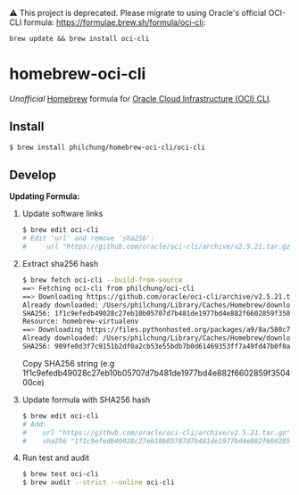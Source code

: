 :warning: This project is deprecated. Please migrate to using Oracle's official OCI-CLI formula: https://formulae.brew.sh/formula/oci-cli:
```
brew update && brew install oci-cli
```
# homebrew-oci-cli

*Unofficial* [Homebrew](https://brew.sh/) formula for [Oracle Cloud Infrastructure (OCI) CLI](https://github.com/oracle/oci-cli).

## Install

```bash
$ brew install philchung/homebrew-oci-cli/oci-cli
```

## Develop

**Updating Formula:**

1. Update software links

    ```bash
    $ brew edit oci-cli
    # Edit 'url' and remove 'sha256':
    #     url "https://github.com/oracle/oci-cli/archive/v2.5.21.tar.gz"
    ```

2. Extract sha256 hash

    ```bash
    $ brew fetch oci-cli --build-from-source
    ==> Fetching oci-cli from philchung/oci-cli
    ==> Downloading https://github.com/oracle/oci-cli/archive/v2.5.21.tar.gz
    Already downloaded: /Users/philchung/Library/Caches/Homebrew/downloads/70241bb570c0865846e370d08459007f57a70f0fda9f988d4a862a122ac2e645--oci-cli-2.5.21.tar.gz
    SHA256: 1f1c9efedb49028c27eb10b05707d7b481de1977bd4e882f6602859f350400ce
    Resource: homebrew-virtualenv
    ==> Downloading https://files.pythonhosted.org/packages/a9/8a/580c7176f01540615c
    Already downloaded: /Users/philchung/Library/Caches/Homebrew/downloads/93188db770e5a2cc745d843c379ae7f650e2198f127a55a5aa3758689f60b5c4--virtualenv-16.7.2.tar.gz
    SHA256: 909fe0d3f7c9151b2df0a2cb53e55bdb7b0d61469353ff7a49fd47b0f0ab9285
    ```

    Copy SHA256 string (e.g 1f1c9efedb49028c27eb10b05707d7b481de1977bd4e882f6602859f350400ce)

3. Update formula with SHA256 hash

    ```bash
    $ brew edit oci-cli
    # Add:
    #    url "https://github.com/oracle/oci-cli/archive/v2.5.21.tar.gz"
    #    sha256 "1f1c9efedb49028c27eb10b05707d7b481de1977bd4e882f6602859f350400ce"
    ```

4. Run test and audit

    ```bash
    $ brew test oci-cli
    $ brew audit --strict --online oci-cli
    ```
